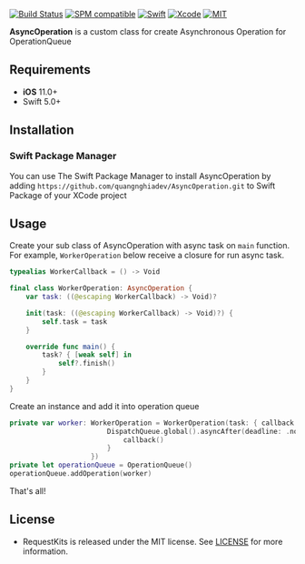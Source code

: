 
[![Build Status](https://github.com/quangnghiadev/AsyncOperation/workflows/Swift/badge.svg?branch=master)](https://github.com/quangnghiadev/AsyncOperation/actions)
[![SPM compatible](https://img.shields.io/badge/SPM-Compatible-brightgreen.svg?style=flat)](https://swift.org/package-manager/)
[![Swift](https://img.shields.io/badge/Swift-5.3-orange.svg)](https://swift.org)
[![Xcode](https://img.shields.io/badge/Xcode-12.2-blue.svg)](https://developer.apple.com/xcode)
[![MIT](https://img.shields.io/badge/License-MIT-red.svg)](https://opensource.org/licenses/MIT)

**AsyncOperation** is a custom class for create Asynchronous Operation for OperationQueue

## Requirements

- **iOS** 11.0+
- Swift 5.0+


## Installation

### Swift Package Manager
You can use The Swift Package Manager to install AsyncOperation by adding `https://github.com/quangnghiadev/AsyncOperation.git` to Swift Package of your XCode project

## Usage

Create your sub class of AsyncOperation with async task on `main` function. For example, `WorkerOperation` below receive a closure for run async task.

```swift
typealias WorkerCallback = () -> Void

final class WorkerOperation: AsyncOperation {
    var task: ((@escaping WorkerCallback) -> Void)?

    init(task: ((@escaping WorkerCallback) -> Void)?) {
        self.task = task
    }

    override func main() {
        task? { [weak self] in
            self?.finish()
        }
    }
}
```

Create an instance and add it into operation queue

```swift
private var worker: WorkerOperation = WorkerOperation(task: { callback in
                        DispatchQueue.global().asyncAfter(deadline: .now() + 1) {
                            callback()
                        }
                    })
private let operationQueue = OperationQueue()
operationQueue.addOperation(worker)
```

That's all!


## License
- RequestKits is released under the MIT license. See [LICENSE](https://github.com/nghiadev95/RequestKits/blob/master/LICENSE) for more information.
    
